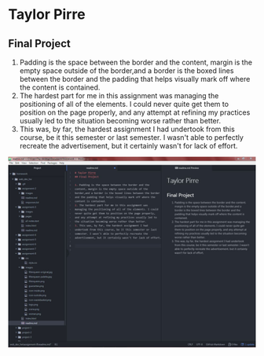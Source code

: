 # Taylor Pirre
## Final Project

1. Padding is the space between the border and the content, margin is the empty space outside of the border,and a border is the boxed lines between the border and the padding that helps visually mark off where the content is contained.
2. The hardest part for me in this assignment was managing the positioning of all of the elements. I could never quite get them to position on the page properly, and any attempt at refining my practices usually led to the situation becoming worse rather than better.
3. This was, by far, the hardest assignment I had undertook from this course, be it this semester or last semester. I wasn't able to perfectly recreate the advertisement, but it certainly wasn't for lack of effort.

![image of workspace](./images/workspace.JPG)
